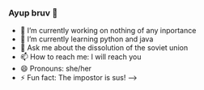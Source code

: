 ### Ayup bruv 👋

- 🔭 I’m currently working on nothing of any inportance
- 🌱 I’m currently learning python and java
- 💬 Ask me about the dissolution of the soviet union
- 📫 How to reach me: I will reach you
- 😄 Pronouns: she/her
- ⚡ Fun fact: The impostor is sus!
-->
